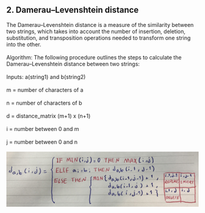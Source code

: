 ## 2. Damerau–Levenshtein distance
The Damerau–Levenshtein distance is a measure of the similarity between two strings, which takes into account the number of insertion, deletion, substitution, and transposition operations needed to transform one string into the other.
<br><br>
Algorithm: The following procedure outlines the steps to calculate the Damerau–Levenshtein distance between two strings:
<br><br>
Inputs: a(string1) and b(string2)
<br><br>
m = number of characters of a
<br><br>
n = number of characters of b
<br><br>
d = distance_matrix (m+1) x (n+1)
<br><br>
i = number between 0 and m
<br><br>
j = number between 0 and n
<br><br>
![](https://raw.githubusercontent.com/MeysamAgah/NLP_learning/refs/heads/main/pics/2.1.jpg)
